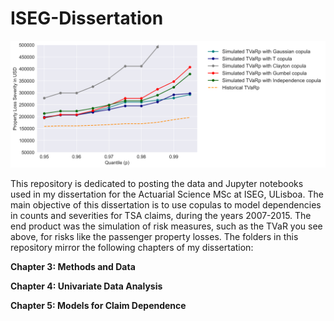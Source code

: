 # ISEG-Dissertation

![logo1](assets/pls_tvar.png)


This repository is dedicated to posting the data and Jupyter notebooks used in my dissertation for the Actuarial Science MSc at ISEG, ULisboa. The main objective of this dissertation is to use copulas to model dependencies in counts and severities for TSA claims, during the years 2007-2015. The end product was the simulation of risk measures, such as the TVaR you see above, for risks like the passenger property losses. The folders in this repository mirror the following chapters of my dissertation:

**Chapter 3: Methods and Data**

**Chapter 4: Univariate Data Analysis**

**Chapter 5: Models for Claim Dependence**

